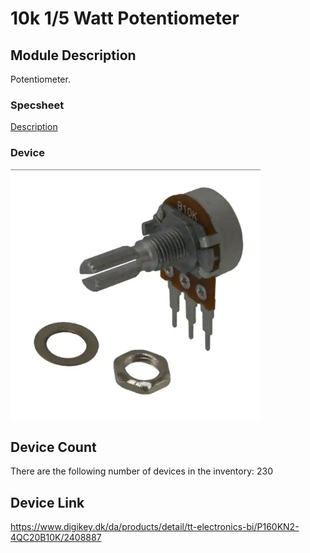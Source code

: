 # 10k 1/5 Watt Potentiometer

## Module Description 
Potentiometer.



### Specsheet
[Description](../specsheets/potentiometer-10k.pdf)


### Device
<img src="../pictures/potentiometer-10k.png" title="Image depicting potentiometer" style="max-width: 400px">

## Device Count
There are the following number of devices in the inventory: 230

## Device Link

https://www.digikey.dk/da/products/detail/tt-electronics-bi/P160KN2-4QC20B10K/2408887
